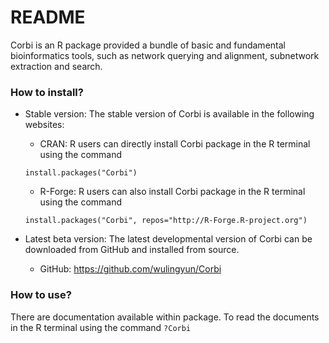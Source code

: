 # README #

Corbi is an R package provided a bundle of basic and fundamental bioinformatics tools,
    such as network querying and alignment, subnetwork extraction and search.

### How to install? ###

* Stable version: The stable version of Corbi is available in the following websites:
    + CRAN: R users can directly install Corbi package in the R terminal using the command

    `install.packages("Corbi")`

    + R-Forge: R users can also install Corbi package in the R terminal using the command

    `install.packages("Corbi", repos="http://R-Forge.R-project.org")`

* Latest beta version: The latest developmental version of Corbi can be downloaded from GitHub and installed from source.
    + GitHub: https://github.com/wulingyun/Corbi

### How to use? ###

There are documentation available within package. To read the documents in the R terminal using the command `?Corbi`
